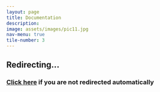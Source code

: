 ```yaml
---
layout: page
title: Documentation
description:
image: assets/images/pic11.jpg
nav-menu: true
tile-number: 3
---
```


<meta http-equiv = "refresh" content = "1; url = https://knowledge.fourier.industries" />

<!-- Main -->
<div id="main" class="alt">

<!-- One -->
<section id="one">
    <div class="inner">
        <h1>Redirecting...</h1>
        <h3><a href="https://knowledge.fourier.industries" style="text-decoration: underline;">Click here</a> if you are not redirected automatically</h3>
    </div>
</section>

</div>
